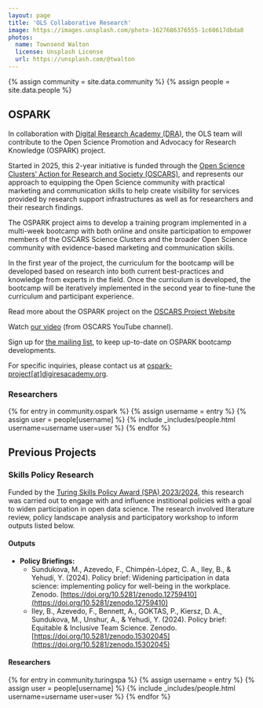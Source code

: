 ```yaml
---
layout: page
title: 'OLS Collaborative Research'
image: https://images.unsplash.com/photo-1627686376555-1c60617dbda8
photos:
  name: Townsend Walton
  license: Unsplash License
  url: https://unsplash.com/@twalton
---
```



{% assign community = site.data.community %}
{% assign people = site.data.people %}

## OSPARK 

In collaboration with [Digital Research Academy (DRA)](https://digital-research.academy/), the OLS team will contribute to the Open Science Promotion and Advocacy for Research Knowledge (OSPARK) project.

Started in 2025, this 2-year initiative is funded through the [Open Science Clusters’ Action for Research and Society (OSCARS)](https://oscars-project.eu/), and represents our approach to equipping the Open Science community with practical marketing and communication skills to help create visibility for services provided by research support infrastructures as well as for researchers and their research findings.

The OSPARK project aims to develop a training program implemented in a multi-week bootcamp with both online and onsite participation to empower members of the OSCARS Science Clusters and the broader Open Science community with evidence-based marketing and communication skills.

In the first year of the project, the curriculum for the bootcamp will be developed based on research into both current best-practices and knowledge from experts in the field. Once the curriculum is developed, the bootcamp will be iteratively implemented in the second year to fine-tune the curriculum and participant experience.

Read more about the OSPARK project on the [OSCARS Project Website](https://oscars-project.eu/projects/ospark-bootcamp-open-science-promotion-and-advocacy-research-knowledge-bootcamp)

Watch [our video](https://www.youtube.com/watch?v=qMN0zPF653Y) (from OSCARS YouTube channel).

Sign up for [the mailing list](https://digiresacademy.kit.com/b9b1ac6ad1), to keep up-to-date on OSPARK bootcamp developments.

For specific inquiries, please contact us at [ospark-project[at]digiresacademy.org](mailto:ospark-project@digiresacademy.org).

### Researchers

<div class="people">
{% for entry in community.ospark %}
    {% assign username = entry %}
    {% assign user = people[username] %}
    {% include _includes/people.html username=username user=user %}
{% endfor %}
</div>

## Previous Projects

### Skills Policy Research

Funded by the [Turing Skills Policy Award (SPA) 2023/2024](https://www.turing.ac.uk/skills-policy-awards-20232024), this research was carried out to engage with and influence institional policies with a goal to widen participation in open data science. The research involved literature review, policy landscape analysis and participatory workshop to inform outputs listed below.

#### Outputs

- **Policy Briefings:**
  - Sundukova, M., Azevedo, F., Chimpén-López, C. A., Iley, B., & Yehudi, Y. (2024). Policy brief: Widening participation in data science: implementing policy for well-being in the workplace. Zenodo. [https://doi.org/10.5281/zenodo.12759410](https://doi.org/10.5281/zenodo.12759410)
  - Iley, B., Azevedo, F., Bennett, A., GOKTAS, P., Kiersz, D. A., Sundukova, M., Unshur, A., & Yehudi, Y. (2024). Policy brief: Equitable & Inclusive Team Science. Zenodo. [https://doi.org/10.5281/zenodo.15302045](https://doi.org/10.5281/zenodo.15302045)

#### Researchers

<div class="people">
{% for entry in community.turingspa %}
    {% assign username = entry %}
    {% assign user = people[username] %}
    {% include _includes/people.html username=username user=user %}
{% endfor %}
</div>

